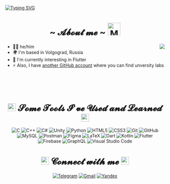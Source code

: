 [![Typing SVG](https://readme-typing-svg.demolab.com?font=Fira+Code&weight=500&size=60&duration=2000&color=4C45B0&center=true&vCenter=true&multiline=true&width=1300&height=170&lines=Hi+%F0%9F%91%8B;+I'm+Arkady+Lukovkin)](https://git.io/typing-svg)


<h1 align="center">
  ~ 𝓐𝓫𝓸𝓾𝓽 𝓶𝓮 ~ 
  <img src="https://raw.githubusercontent.com/Tarikul-Islam-Anik/Animated-Fluent-Emojis/master/Emojis/People/Man%20Technologist.png" alt="Man Technologist" width="40" height="40" />
</h1>

<img src="https://64.media.tumblr.com/tumblr_lyt469kZ7N1rni0w9o1_250.gifv" align="right">

* 🙋🏻 he/him
* 🌍 I'm based in Volgograd, Russia
* 🚀 I'm currently interesting in Flutter
* ⚡ Also, I have <a href="https://github.com/lukovkin-a-volsu">another GitHub account</a> where you can find unversity labs

<br><br><br>

<h1 align="center">
  <img src="https://raw.githubusercontent.com/Tarikul-Islam-Anik/Animated-Fluent-Emojis/master/Emojis/Hand%20gestures/Backhand%20Index%20Pointing%20Down.png" alt="Backhand Index Pointing Down" width="25" height="25" /> 
  𝓢𝓸𝓶𝓮 𝓣𝓸𝓸𝓵𝓼 𝓘'𝓿𝓮 𝓤𝓼𝓮𝓭 𝓪𝓷𝓭 𝓛𝓮𝓪𝓻𝓷𝓮𝓭
  <img src="https://raw.githubusercontent.com/Tarikul-Islam-Anik/Animated-Fluent-Emojis/master/Emojis/Hand%20gestures/Backhand%20Index%20Pointing%20Down.png" alt="Backhand Index Pointing Down" width="25" height="25" />
</h1>


<div align="center">

  ![C](https://img.shields.io/badge/c-%2300599C.svg?style=for-the-badge&logo=c&logoColor=white)
  ![C++](https://img.shields.io/badge/c++-%2300599C.svg?style=for-the-badge&logo=c%2B%2B&logoColor=white)
  ![C#](https://img.shields.io/badge/c%23-%23239120.svg?style=for-the-badge&logo=csharp&logoColor=white)
  ![Unity](https://img.shields.io/badge/unity-%23000000.svg?style=for-the-badge&logo=unity&logoColor=white)
  ![Python](https://img.shields.io/badge/python-3670A0?style=for-the-badge&logo=python&logoColor=ffdd54)
  ![HTML5](https://img.shields.io/badge/html5-%23E34F26.svg?style=for-the-badge&logo=html5&logoColor=white)
  ![CSS3](https://img.shields.io/badge/css3-%231572B6.svg?style=for-the-badge&logo=css3&logoColor=white)
  ![Git](https://img.shields.io/badge/git-%23F05033.svg?style=for-the-badge&logo=git&logoColor=white)
  ![GitHub](https://img.shields.io/badge/github-%23121011.svg?style=for-the-badge&logo=github&logoColor=white)
  ![MySQL](https://img.shields.io/badge/mysql-4479A1.svg?style=for-the-badge&logo=mysql&logoColor=white)
  ![Postman](https://img.shields.io/badge/Postman-FF6C37?style=for-the-badge&logo=postman&logoColor=white)
  ![Figma](https://img.shields.io/badge/figma-%23F24E1E.svg?style=for-the-badge&logo=figma&logoColor=white)
  ![LaTeX](https://img.shields.io/badge/latex-%23008080.svg?style=for-the-badge&logo=latex&logoColor=white)
  ![Dart](https://img.shields.io/badge/dart-%230175C2.svg?style=for-the-badge&logo=dart&logoColor=white)
  ![Kotlin](https://img.shields.io/badge/kotlin-%237F52FF.svg?style=for-the-badge&logo=kotlin&logoColor=white)
  ![Flutter](https://img.shields.io/badge/Flutter-%2302569B.svg?style=for-the-badge&logo=Flutter&logoColor=white)
  ![Firebase](https://img.shields.io/badge/firebase-%23039BE5.svg?style=for-the-badge&logo=firebase)
  ![GraphQL](https://img.shields.io/badge/-GraphQL-E10098?style=for-the-badge&logo=graphql&logoColor=white)
  ![Visual Studio Code](https://img.shields.io/badge/Visual%20Studio%20Code-0078d7.svg?style=for-the-badge&logo=visual-studio-code&logoColor=white)

</div>


<h1 align="center">
  <img src="https://raw.githubusercontent.com/Tarikul-Islam-Anik/Animated-Fluent-Emojis/master/Emojis/Smilies/Left%20Speech%20Bubble.png" alt="Left Speech Bubble" width="25" height="25" />
  𝓒𝓸𝓷𝓷𝓮𝓬𝓽 𝔀𝓲𝓽𝓱 𝓶𝓮
  <img src="https://raw.githubusercontent.com/Tarikul-Islam-Anik/Animated-Fluent-Emojis/master/Emojis/Smilies/Speech%20Balloon.png" alt="Speech Balloon" width="25" height="25" />
</h1>

<div align="center">

  [![Telegram](https://img.shields.io/badge/Telegram-2CA5E0?style=for-the-badge&logo=telegram&logoColor=white)](https://t.me/chxrus)
  [![Gmail](https://img.shields.io/badge/Gmail-D14836?style=for-the-badge&logo=gmail&logoColor=white)](mailto:nik.lukovkin.ark@gmail.com)
  [![Yandex](https://img.shields.io/badge/Yandex-FFC107?style=for-the-badge&logo=yandex&logoColor=white)](mailto:chxrus@ya.ru)

</div>
